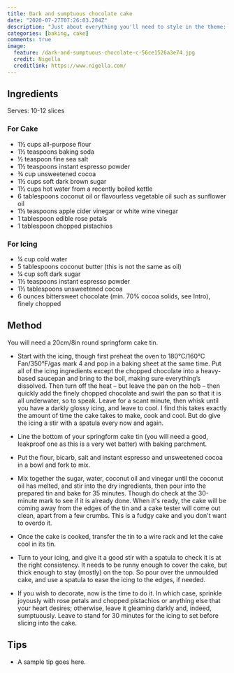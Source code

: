 ```yaml
---
title: Dark and sumptuous chocolate cake
date: "2020-07-27T07:26:03.284Z"
description: "Just about everything you'll need to style in the theme: headings, paragraphs, blockquotes, tables, code blocks, and more."
categories: [baking, cake]
comments: true
image:
  feature: /dark-and-sumptuous-chocolate-c-56ce1526a3e74.jpg
  credit: Nigella
  creditlink: https://www.nigella.com/
---
```


## Ingredients
Serves: 10-12 slices

### For Cake
- 1½ cups all-purpose flour
- 1½ teaspoons baking soda
- ½ teaspoon fine sea salt
- 1½ teaspoons instant espresso powder
- ¾ cup unsweetened cocoa
- 1½ cups soft dark brown sugar
- 1½ cups hot water from a recently boiled kettle
- 6 tablespoons coconut oil or flavourless vegetable oil such as sunflower oil
- 1½ teaspoons apple cider vinegar or white wine vinegar
- 1 tablespoon edible rose petals
- 1 tablespoon chopped pistachios

### For Icing
- ¼ cup cold water
- 5 tablespoons coconut butter (this is not the same as oil)
- ¼ cup soft dark sugar
- 1½ teaspoons instant espresso powder
- 1½ tablespoons unsweetened cocoa
- 6 ounces bittersweet chocolate (min. 70% cocoa solids, see Intro), finely chopped

## Method
You will need a 20cm/8in round springform cake tin.

- Start with the icing, though first preheat the oven to 180°C/160°C Fan/350°F/gas mark 4 and pop in a baking sheet at the same time. Put all of the icing ingredients except the chopped chocolate into a heavy-based saucepan and bring to the boil, making sure everything’s dissolved. Then turn off the heat – but leave the pan on the hob – then quickly add the finely chopped chocolate and swirl the pan so that it is all underwater, so to speak. Leave for a scant minute, then whisk until you have a darkly glossy icing, and leave to cool. I find this takes exactly the amount of time the cake takes to make, cook and cool. But do give the icing a stir with a spatula every now and again.

- Line the bottom of your springform cake tin (you will need a good, leakproof one as this is a very wet batter) with baking parchment.

- Put the flour, bicarb, salt and instant espresso and unsweetened cocoa in a bowl and fork to mix.

- Mix together the sugar, water, coconut oil and vinegar until the coconut oil has melted, and stir into the dry ingredients, then pour into the prepared tin and bake for 35 minutes. Though do check at the 30-minute mark to see if it is already done.
When it's ready, the cake will be coming away from the edges of the tin and a cake tester will come out clean, apart from a few crumbs. This is a fudgy cake and you don't want to overdo it.

- Once the cake is cooked, transfer the tin to a wire rack and let the cake cool in its tin.

- Turn to your icing, and give it a good stir with a spatula to check it is at the right consistency. It needs to be runny enough to cover the cake, but thick enough to stay (mostly) on the top. So pour over the unmoulded cake, and use a spatula to ease the icing to the edges, if needed.

- If you wish to decorate, now is the time to do it. In which case, sprinkle joyously with rose petals and chopped pistachios or anything else that your heart desires; otherwise, leave it gleaming darkly and, indeed, sumptuously. Leave to stand for 30 minutes for the icing to set before slicing into the cake.

## Tips

- A sample tip goes here.
